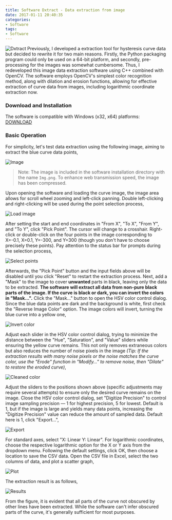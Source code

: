 ```yaml
---
title: Software Dxtract - Data extraction from image 
date: 2017-01-11 20:40:35
categories:
- Software
tags:
- Software
---
```


![Dxtract](/uploads/images/0000/Dxtract.jpg)
Previously, I developed a extraction tool for hysteresis curve data but decided to rewrite it for two main reasons. Firstly, the Python packaging program could only be used on a 64-bit platform, and secondly, pre-processing for the images was somewhat cumbersome. Thus, I redeveloped this image data extraction software using C++ combined with OpenCV. The software employs OpenCV's simplest color recognition method, along with dilation and erosion functions, allowing for effective extraction of curve data from images, including logarithmic coordinate extraction now.

<!-- more -->

### Download and Installation

The software is compatible with Windows (x32, x64) platforms: [DOWNLOAD](https://drive.google.com/file/d/1Xe7xr4bqcQh8CMb4LOwY4GNKvhiySKPg)

### Basic Operation

For simplicity, let's test data extraction using the following image, aiming to extract the blue curve data points,

![Image](/uploads/images/2017/SoftwareDxtract1.jpg)

> Note: The image is included in the software installation directory with the name `Img.png`. To enhance web transmission speed, the image has been compressed.

Upon opening the software and loading the curve image, the image area allows for scroll wheel zooming and left-click panning. Double left-clicking and right-clicking will be used during the point selection process,

![Load image](/uploads/images/2017/SoftwareDxtract2.jpg)

After setting the start and end coordinates in "From X", "To X", "From Y", and "To Y", click "Pick Point". The cursor will change to a crosshair. Right-click or double-click on the four points in the image corresponding to X=-0.1, X=0.1, Y=-300, and Y=300 (though you don't have to choose precisely these points). Pay attention to the status bar for prompts during the selection process,

![Select points](/uploads/images/2017/SoftwareDxtract3.jpg)

Afterwards, the "Pick Point" button and the input fields above will be disabled until you click "Reset" to restart the extraction process. Next, add a "Mask" to the image to cover **unwanted** parts in black, leaving only the data to be extracted. **The software will extract all data from non-pure black parts of the image. If the curve is black or dark, you can invert the colors in "Mask…".** Click the "Mask…" button to open the HSV color control dialog. Since the blue data points are dark and the background is white, first check the "Reverse Image Color" option. The image colors will invert, turning the blue curve into a yellow one,

![Invert color](/uploads/images/2017/SoftwareDxtract4.jpg)

Adjust each slider in the HSV color control dialog, trying to minimize the distance between the "Hue", "Saturation", and "Value" sliders while ensuring the yellow curve remains. This not only removes extraneous colors but also reduces the number of noise pixels in the image *(Tip: If the extraction results with many noise pixels or the noise matches the curve color, use the "Erode" function in "Modify…" to remove noise, then "Dilate" to restore the eroded curve)*,

![Cleaned color](/uploads/images/2017/SoftwareDxtract5.jpg)

Adjust the sliders to the positions shown above (specific adjustments may require several attempts) to ensure only the desired curve remains on the image. Close the HSV color control dialog, set "Digitize Precision" to control image sampling precision — 1 for highest precision, 5 for lowest. Default is 1, but if the image is large and yields many data points, increasing the "Digitize Precision" value can reduce the amount of sampled data. Default here is 1, click "Export…",

![Export](/uploads/images/2017/SoftwareDxtract6.jpg)

For standard axes, select "X: Linear Y: Linear". For logarithmic coordinates, choose the respective logarithmic option for the X or Y axis from the dropdown menu. Following the default settings, click OK, then choose a location to save the CSV data. Open the CSV file in Excel, select the two columns of data, and plot a scatter graph,

![Plot](/uploads/images/2017/SoftwareDxtract7.jpg)

The extraction result is as follows,

![Results](/uploads/images/2017/SoftwareDxtract8.jpg)

From the figure, it is evident that all parts of the curve not obscured by other lines have been extracted. While the software can't infer obscured parts of the curve, it's generally sufficient for most purposes.

